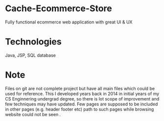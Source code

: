 # Cache-Ecommerce-Store
Fully functional ecommerce web application with great UI & UX 

# Technologies
Java, JSP, SQL database 

# Note
Files on git are not complete project but have all main files which could be used for reference. This I developed years back in 2014 in initial years of my CS Enginnering undergrad degree, so there is lot scope of improvement and few techniques may have updated. Few pages are supposed to be included in other pages (e.g. header footer etc) path to such pages while browsing website could not be seen .
